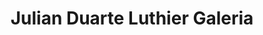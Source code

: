 ---
title: "Julian Duarte Luthier Galeria"
url: /velez/julian-duarte-luthier-galeria/
shop: Instrumente
---